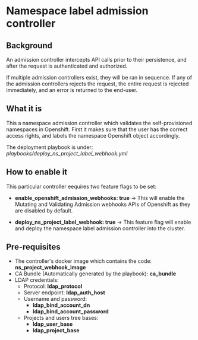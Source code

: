 # Namespace label admission controller

## Background

An admission controller intercepts API calls prior to their persistence, and after 
the request is authenticated and authorized. 

If multiple admission controllers exist, they will be ran in sequence. 
If any of the admission controllers rejects the request, the entire request is rejected 
immediately, and an error is returned to the end-user.

## What it is

This a namespace admission controller which validates the self-provisioned namespaces in 
Openshift. First it makes sure that the user has the correct access rights, and labels the 
namespace Openshift object accordingly.

The deployment playbook is under: *playbooks/deploy_ns_project_label_webhook.yml*

## How to enable it

This particular controller eequires two feature flags to be set:
* **enable_openshift_admission_webhooks: true** -> This will enable the Mutating and
Validating Admission webhooks APIs of Openshift as they are disabled by default.

* **deploy_ns_project_label_webhook: true** -> This feature flag will enable and deploy the
namespace label admission controller into the cluster.

## Pre-requisites
* The controller's docker image which contains the code: **ns_project_webhook_image**
* CA Bundle (Automatically generated by the playbook): **ca_bundle**
* LDAP credentials:
    * Protocol: **ldap_protocol**
    * Server endpoint: **ldap_auth_host**
    * Username and password: 
        * **ldap_bind_account_dn**
        * **ldap_bind_account_password**
    * Projects and users tree bases:
        * **ldap_user_base**
        * **ldap_project_base**
